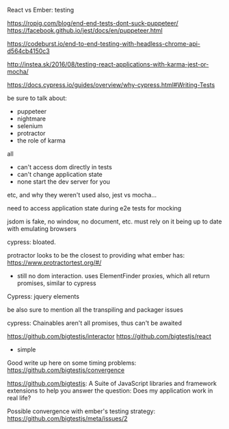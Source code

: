 React vs Ember: testing


https://ropig.com/blog/end-end-tests-dont-suck-puppeteer/
https://facebook.github.io/jest/docs/en/puppeteer.html

https://codeburst.io/end-to-end-testing-with-headless-chrome-api-d564cb4150c3

http://instea.sk/2016/08/testing-react-applications-with-karma-jest-or-mocha/


https://docs.cypress.io/guides/overview/why-cypress.html#Writing-Tests

be sure to talk about:
 - puppeteer
 - nightmare
 - selenium
 - protractor
 - the role of karma

all
 - can't access dom directly in tests
 - can't change application state
 - none start the dev server for you

etc, and why they weren't used
also, jest vs mocha...

need to access application state during e2e tests for mocking

jsdom is fake, no window, no document, etc. must rely on it being up to date with emulating browsers

cypress: bloated.

protractor looks to be the closest to providing what ember has: https://www.protractortest.org/#/
- still no dom interaction. uses ElementFinder proxies, which all return promises, similar to cypress

Cypress: jquery elements

be also sure to mention all the transpiling and packager issues

cypress: Chainables aren't all promises, thus can't be awaited

https://github.com/bigtestjs/interactor
https://github.com/bigtestjs/react
 - simple


Good write up here on some timing problems: https://github.com/bigtestjs/convergence

https://github.com/bigtestjs: A Suite of JavaScript libraries and framework extensions to help you answer the question: Does my application work in real life?


Possible convergence with ember's testing strategy:
https://github.com/bigtestjs/meta/issues/2
